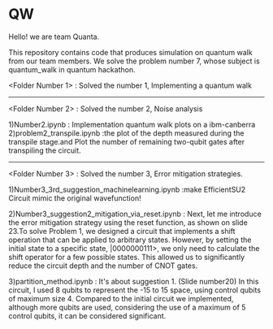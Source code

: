 # QW
Hello! we are team Quanta.

This repository contains code that produces simulation on quantum walk from our team members. 
We solve the problem number 7, whose subject is quantum_walk in quantum hackathon.

<Folder Number 1> : Solved the number 1, Implementing a quantum walk

____________________________________________________________________________________________________________________________________
<Folder Number 2> : Solved the number 2, Noise analysis

1)Number2.ipynb : Implementation quantum walk plots on a ibm-canberra
2)problem2_transpile.ipynb :the plot of the depth measured during the transpile stage.and Plot the number of remaining two-qubit gates after transpiling the circuit.
____________________________________________________________________________________________________________________________________
<Folder Number 3> : Solved the number 3, Error mitigation strategies. 

1)Number3_3rd_suggestion_machinelearning.ipynb :make EfficientSU2 Circuit mimic the original wavefunction!

2)Number3_suggestion2_mitigation_via_reset.ipynb : Next, let me introduce the error mitigation strategy using the reset function, as shown on slide 23.To solve Problem 1, we designed a circuit that implements a shift operation that can be applied to arbitrary states. However, by setting the initial state to a specific state, |0000000111>, we only need to calculate the shift operator for a few possible states. This allowed us to significantly reduce the circuit depth and the number of CNOT gates.


3)partition_method.ipynb :  It's about suggestion 1. (Slide number20) In this circuit, I used 8 qubits to represent the -15 to 15 space, using control qubits of maximum size 4. Compared to the initial circuit we implemented, although more qubits are used, considering the use of a maximum of 5 control qubits, it can be considered significant.
